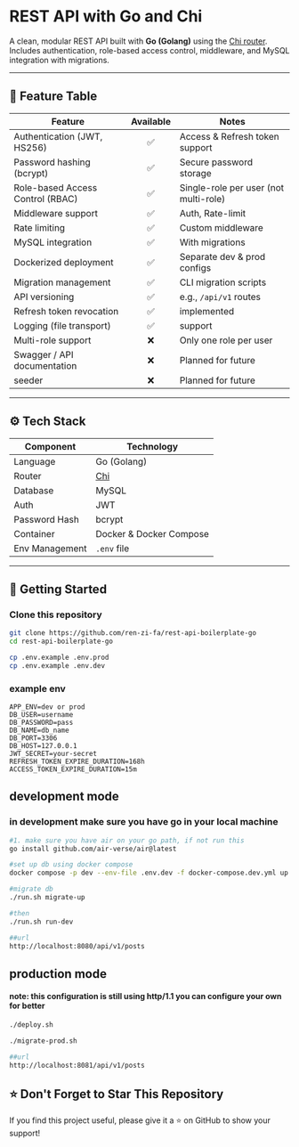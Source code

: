 # REST API with Go and Chi

A clean, modular REST API built with **Go (Golang)** using the [Chi router](https://github.com/go-chi/chi).  
Includes authentication, role-based access control, middleware, and MySQL integration with migrations.

---

## 📌 Feature Table

| Feature                               | Available | Notes |
|---------------------------------------|:---------:|-------|
| Authentication (JWT, HS256)           | ✅        | Access & Refresh token support |
| Password hashing (bcrypt)             | ✅        | Secure password storage |
| Role-based Access Control (RBAC)      | ✅        | Single-role per user (not multi-role) |
| Middleware support                    | ✅        | Auth, Rate-limit |
| Rate limiting                         | ✅        | Custom middleware |
| MySQL integration                     | ✅        | With migrations |
| Dockerized deployment                 | ✅        | Separate dev & prod configs |
| Migration management                  | ✅        | CLI migration scripts |
| API versioning                        | ✅        | e.g., `/api/v1` routes |
| Refresh token revocation              | ✅        |  implemented |
| Logging (file transport)              | ✅        |  support |
| Multi-role support                    | ❌        | Only one role per user |
| Swagger / API documentation           | ❌        | Planned for future |
| seeder                                | ❌        | Planned for future |

---

## ⚙️ Tech Stack

| Component      | Technology |
|----------------|------------|
| Language       | Go (Golang) |
| Router         | [Chi](https://github.com/go-chi/chi) |
| Database       | MySQL |
| Auth           | JWT |
| Password Hash  | bcrypt |
| Container      | Docker & Docker Compose |
| Env Management | `.env` file |


---

## 🚀 Getting Started

### Clone this repository

```bash
git clone https://github.com/ren-zi-fa/rest-api-boilerplate-go
cd rest-api-boilerplate-go

cp .env.example .env.prod
cp .env.example .env.dev

```
### example env
```env
APP_ENV=dev or prod
DB_USER=username
DB_PASSWORD=pass
DB_NAME=db_name
DB_PORT=3306
DB_HOST=127.0.0.1
JWT_SECRET=your-secret
REFRESH_TOKEN_EXPIRE_DURATION=168h
ACCESS_TOKEN_EXPIRE_DURATION=15m

```
## development mode
### in development make sure you have go in your local machine
```bash
#1. make sure you have air on your go path, if not run this
go install github.com/air-verse/air@latest

#set up db using docker compose
docker compose -p dev --env-file .env.dev -f docker-compose.dev.yml up -d

#migrate db
./run.sh migrate-up

#then
./run.sh run-dev

##url
http://localhost:8080/api/v1/posts

```

## production mode
#### note: this configuration is still using http/1.1 you can configure your own for better
``` bash
./deploy.sh

./migrate-prod.sh

##url
http://localhost:8081/api/v1/posts

```
## ⭐ Don't Forget to Star This Repository

If you find this project useful, please give it a ⭐ on GitHub to show your support!  

